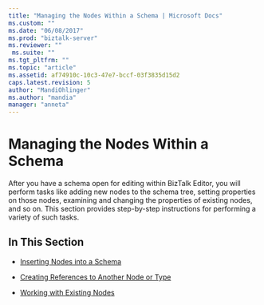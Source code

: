 ```yaml
---
title: "Managing the Nodes Within a Schema | Microsoft Docs"
ms.custom: ""
ms.date: "06/08/2017"
ms.prod: "biztalk-server"
ms.reviewer: ""
 ms.suite: ""
ms.tgt_pltfrm: ""
ms.topic: "article"
ms.assetid: af74910c-10c3-47e7-bccf-03f3835d15d2
caps.latest.revision: 5
author: "MandiOhlinger"
ms.author: "mandia"
manager: "anneta"
---
```

# Managing the Nodes Within a Schema
After you have a schema open for editing within BizTalk Editor, you will perform tasks like adding new nodes to the schema tree, setting properties on those nodes, examining and changing the properties of existing nodes, and so on. This section provides step-by-step instructions for performing a variety of such tasks.  
  
## In This Section  
  
-   [Inserting Nodes into a Schema](../core/inserting-nodes-into-a-schema.md)  
  
-   [Creating References to Another Node or Type](../core/how-to-create-references-to-another-node-or-type.md)  
  
-   [Working with Existing Nodes](../core/working-with-existing-nodes.md)